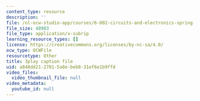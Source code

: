 ```yaml
---
content_type: resource
description: ''
file: /ol-ocw-studio-app/courses/6-002-circuits-and-electronics-spring-2007/a848dd2127815a8ebeb831ef6e1b9ffd_jURSAKBlIZA.vtt
file_size: 48903
file_type: application/x-subrip
learning_resource_types: []
license: https://creativecommons.org/licenses/by-nc-sa/4.0/
ocw_type: OCWFile
resourcetype: Other
title: 3play caption file
uid: a848dd21-2781-5a8e-beb8-31ef6e1b9ffd
video_files:
  video_thumbnail_file: null
video_metadata:
  youtube_id: null
---
```


